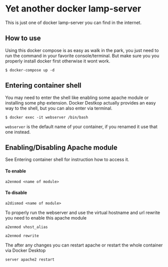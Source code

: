 # Yet another docker lamp-server
This is just one of docker lamp-server you can find in the internet.

## How to use

Using this docker compose is as easy as walk in the park, you just need to run the command in your favorite console/terminal. But make sure you you properly install docker first otherwise it wont work.

```
$ docker-compose up -d
```

## Entering container shell

You may need to enter the shell like enabling some apache module or installing some php extension. Docker Destkop actually provides an easy way to the shell, but you can also enter via terminal.

```
$ docker exec -it webserver /bin/bash
```

```webserver``` is the default name of your container, if you renamed it use that one instead.

## Enabling/Disabling Apache module

See Entering container shell for instruction how to access it.

#### To enable

```a2enmod <name of module> ```

#### To disable

```a2dismod <name of module> ```

To properly run the webserver and use the virtual hostname and url rewrite you need to enable this apache module


 ```a2enmod vhost_alias```

 ```a2enmod rewrite```

The after any changes you can restart apache or restart the whole container via Docker Desktop

 ```server apache2 restart```

